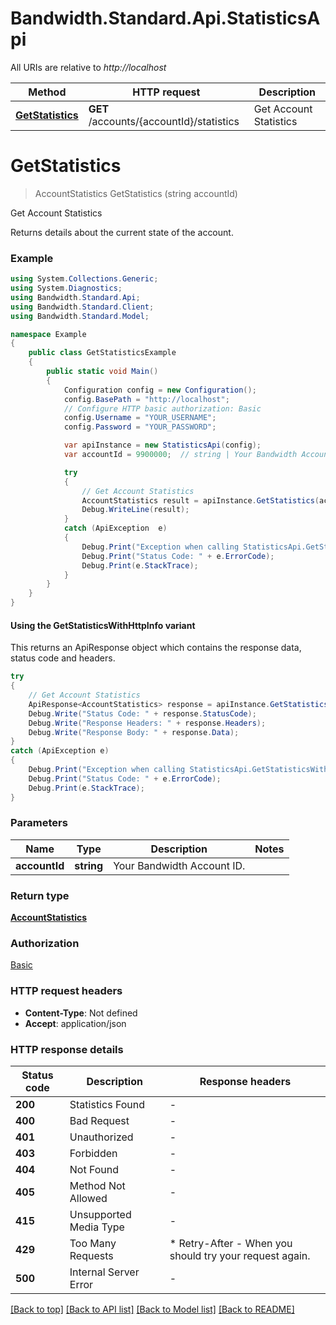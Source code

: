# Bandwidth.Standard.Api.StatisticsApi

All URIs are relative to *http://localhost*

| Method | HTTP request | Description |
|--------|--------------|-------------|
| [**GetStatistics**](StatisticsApi.md#getstatistics) | **GET** /accounts/{accountId}/statistics | Get Account Statistics |

<a id="getstatistics"></a>
# **GetStatistics**
> AccountStatistics GetStatistics (string accountId)

Get Account Statistics

Returns details about the current state of the account.

### Example
```csharp
using System.Collections.Generic;
using System.Diagnostics;
using Bandwidth.Standard.Api;
using Bandwidth.Standard.Client;
using Bandwidth.Standard.Model;

namespace Example
{
    public class GetStatisticsExample
    {
        public static void Main()
        {
            Configuration config = new Configuration();
            config.BasePath = "http://localhost";
            // Configure HTTP basic authorization: Basic
            config.Username = "YOUR_USERNAME";
            config.Password = "YOUR_PASSWORD";

            var apiInstance = new StatisticsApi(config);
            var accountId = 9900000;  // string | Your Bandwidth Account ID.

            try
            {
                // Get Account Statistics
                AccountStatistics result = apiInstance.GetStatistics(accountId);
                Debug.WriteLine(result);
            }
            catch (ApiException  e)
            {
                Debug.Print("Exception when calling StatisticsApi.GetStatistics: " + e.Message);
                Debug.Print("Status Code: " + e.ErrorCode);
                Debug.Print(e.StackTrace);
            }
        }
    }
}
```

#### Using the GetStatisticsWithHttpInfo variant
This returns an ApiResponse object which contains the response data, status code and headers.

```csharp
try
{
    // Get Account Statistics
    ApiResponse<AccountStatistics> response = apiInstance.GetStatisticsWithHttpInfo(accountId);
    Debug.Write("Status Code: " + response.StatusCode);
    Debug.Write("Response Headers: " + response.Headers);
    Debug.Write("Response Body: " + response.Data);
}
catch (ApiException e)
{
    Debug.Print("Exception when calling StatisticsApi.GetStatisticsWithHttpInfo: " + e.Message);
    Debug.Print("Status Code: " + e.ErrorCode);
    Debug.Print(e.StackTrace);
}
```

### Parameters

| Name | Type | Description | Notes |
|------|------|-------------|-------|
| **accountId** | **string** | Your Bandwidth Account ID. |  |

### Return type

[**AccountStatistics**](AccountStatistics.md)

### Authorization

[Basic](../README.md#Basic)

### HTTP request headers

 - **Content-Type**: Not defined
 - **Accept**: application/json


### HTTP response details
| Status code | Description | Response headers |
|-------------|-------------|------------------|
| **200** | Statistics Found |  -  |
| **400** | Bad Request |  -  |
| **401** | Unauthorized |  -  |
| **403** | Forbidden |  -  |
| **404** | Not Found |  -  |
| **405** | Method Not Allowed |  -  |
| **415** | Unsupported Media Type |  -  |
| **429** | Too Many Requests |  * Retry-After - When you should try your request again. <br>  |
| **500** | Internal Server Error |  -  |

[[Back to top]](#) [[Back to API list]](../README.md#documentation-for-api-endpoints) [[Back to Model list]](../README.md#documentation-for-models) [[Back to README]](../README.md)

